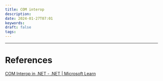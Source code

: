 ```yaml
---
title: COM interop
description: 
date: 2024-01-27T07:01
keywords: 
draft: false
tags:
---
```



---
# References

[COM Interop in .NET - .NET | Microsoft Learn](https://learn.microsoft.com/en-us/dotnet/standard/native-interop/cominterop)
